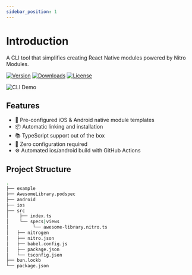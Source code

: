 ```yaml
---
sidebar_position: 1
---
```


# Introduction

A CLI tool that simplifies creating React Native modules powered by Nitro Modules.

[![Version](https://img.shields.io/npm/v/create-nitro-module.svg)](https://www.npmjs.com/package/create-nitro-module)
[![Downloads](https://img.shields.io/npm/dm/create-nitro-module.svg)](https://www.npmjs.com/package/create-nitro-module)
[![License](https://img.shields.io/npm/l/create-nitro-module.svg)](https://github.com/patrickkabwe/create-nitro-module/LICENSE)

![CLI Demo](https://raw.githubusercontent.com/patrickkabwe/create-nitro-module/refs/heads/main/assets/nitro-module-cli.gif)

## Features

- 📱 Pre-configured iOS & Android native module templates
- 📦 Automatic linking and installation
- 📚 TypeScript support out of the box
- 🔧 Zero configuration required
- ⚙️ Automated ios/android build with GitHub Actions

## Project Structure

```bash
.
├── example
├── AwesomeLibrary.podspec
├── android
├── ios
├── src
│    ├── index.ts
│    └── specs|views
│         └── awesome-library.nitro.ts
│   ├── nitrogen
│   ├── nitro.json
│   ├── babel.config.js
│   ├── package.json
│   └── tsconfig.json
├── bun.lockb
└── package.json
```
